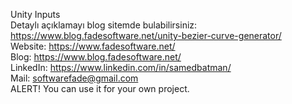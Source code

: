 Unity Inputs
<br>
Detaylı açıklamayı blog sitemde bulabilirsiniz: https://www.blog.fadesoftware.net/unity-bezier-curve-generator/
<br>
Website: https://www.fadesoftware.net/
<br>
Blog: https://www.blog.fadesoftware.net/
<br>
LinkedIn: https://www.linkedin.com/in/samedbatman/
<br>
Mail: softwarefade@gmail.com
<br>
ALERT! You can use it for your own project.
